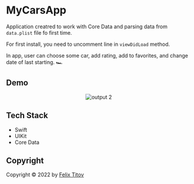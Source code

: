 # MyCarsApp

Application creatred to work with Core Data and parsing data from ```data.plist``` file fo first time. <br />

For first install, you need to uncomment line in ```viewDidLoad``` method.

In app, user can choose some car, add rating, add to favorites, and change date of last starting. 🏎


## Demo

<div align="center">

![output 2](https://user-images.githubusercontent.com/56549889/182024278-a7d8ea52-6bda-429a-98a5-97877d583208.gif)

</div>

## Tech Stack

* Swift
* UIKit
* Core Data

## Copyright

Copyright © 2022 by [Felix Titov](https://github.com/filtitov2001)
